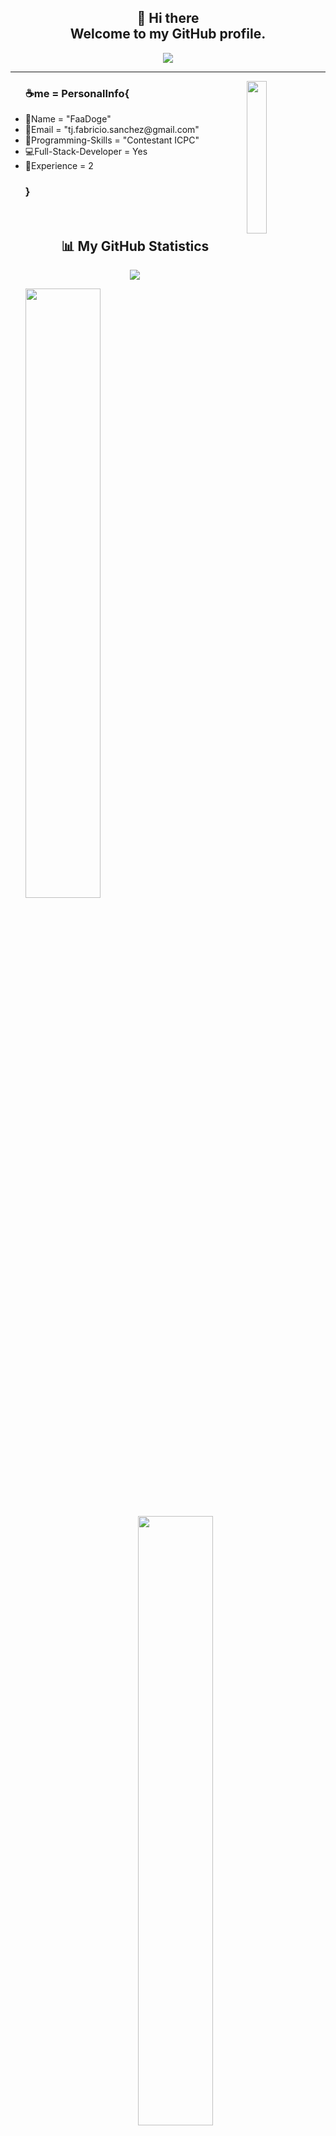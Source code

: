 <h2 align="center">👋 Hi there<br>Welcome to my GitHub profile.</h2>
<p align="center">
    <img src="https://komarev.com/ghpvc/?username=faadoge&color=blueviolet"/> 
</p>

<hr/>

<img align='right' src='https://media.giphy.com/media/mCRJDo24UvJMA/giphy.gif' width='25%'>  

<ul>
	        <h3>☕me = PersonalInfo{</h3>
		<li>🐶Name = "FaaDoge" </li>
		<li>📧Email = "tj.fabricio.sanchez@gmail.com" </li>
	        <li>🎯Programming-Skills = "Contestant ICPC"</li>
		<li>💻Full-Stack-Developer = Yes </li>
	        <li>🌱Experience = 2 </li> 
	        <h3>}</h3>

<br/>
<h2 align="center">📊 My GitHub Statistics</h2>
<p align="center">
	  
<img src ="https://github-readme-streak-stats.herokuapp.com?user=faadoge&theme=tokyonight&hide_border=true&background=FFFFFF00">
</p>    
  <img height="50%" width="auto" src ="https://github-readme-stats.vercel.app/api?username=faadoge&show_icons=true&count_private=true&theme=tokyonight&hide_border=true&hide=issues,contribs&bg_color=00000000">
<p align="center">
	<img height="50%" width="auto" src ="https://github-readme-stats.vercel.app/api/top-langs/?username=faadoge&layout=compact&hide_border=true&theme=tokyonight&bg_color=00000000&langs_count=6&hide=jupyter%20notebook,tex,css,php&exclude_repo=Pacman-AI">
</p>
<p align="center">
    <img src="https://github-profile-trophy.vercel.app/?username=faadoge&theme=tokyonight"/>
</p>

